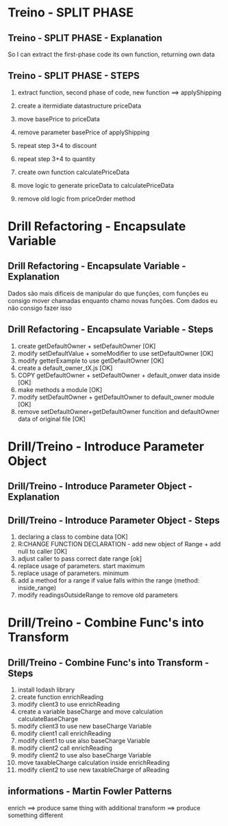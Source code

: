 # Treino - SPLIT PHASE
## Treino - SPLIT PHASE - Explanation
So I can extract the first-phase code its own function, returning own data

## Treino - SPLIT PHASE - STEPS

1. extract function, second phase of code, new function ==> applyShipping
2. create a itermidiate datastructure priceData
3. move basePrice to priceData
4. remove parameter basePrice of applyShipping
5. repeat step 3+4 to discount
6. repeat step 3+4 to quantity

7. create own function calculatePriceData
8. move logic to generate priceData to calculatePriceData
9. remove old logic from priceOrder method



# Drill Refactoring -  Encapsulate Variable

## Drill Refactoring - Encapsulate Variable - Explanation
Dados são mais dificeis de manipular do que funções, com funções eu consigo mover chamadas enquanto chamo novas funções. Com dados eu não consigo fazer isso


## Drill Refactoring - Encapsulate Variable - Steps
1. create getDefaultOwner + setDefaultOwner [OK]
2. modify setDefaultValue + someModifier to use setDefaultOwner [OK]
3. modify getterExample to use getDefaultOwner [OK]
4. create a default_owner_tX.js [OK]
5. COPY getDefaultOwner + setDefaultOwner + default_onwer data inside [OK]
6. make methods a module [OK]
7. modify setDefaultOwner + getDefaultOwner to default_owner module [OK]
7. remove setDefaultOwner+getDefaultOwner funcition and defaultOwner data of original file [OK]


# Drill/Treino - Introduce Parameter Object

## Drill/Treino - Introduce Parameter Object - Explanation

## Drill/Treino - Introduce Parameter Object - Steps
1. declaring a class to combine data [OK]
2. R:CHANGE FUNCTION DECLARATION -  add new object of Range + add null to caller [OK]
3. adjust caller to pass correct date range [ok]
4. replace usage of parameters. start maximum
5. replace usage of parameters. minimum
6. add a method for a range if value falls within the range (method: inside_range)
7. modify readingsOutsideRange to remove old parameters


# Drill/Treino - Combine Func's into Transform

## Drill/Treino - Combine Func's into Transform - Steps
1. install lodash library
2. create function enrichReading 
3. modify client3 to use enrichReading
4. create a variable baseCharge and move calculation calculateBaseCharge
5. modify client3 to use new baseCharge Variable
6. modify client1 call enrichReading
7. modify client1 to use also baseCharge Variable
8. modify client2 call enrichReading
9. modify client2 to use also baseCharge Variable
10. move taxableCharge calculation inside enrichReading
11. modify client2 to use new taxableCharge of aReading

## informations - Martin Fowler Patterns
enrich ==> produce same thing with additional
transform ==> produce something different